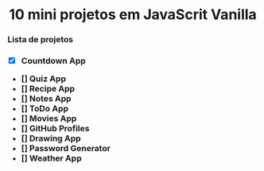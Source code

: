<h1 align="center" style.color="yellow">10 mini projetos em JavaScrit Vanilla</h1>

<h3>Lista de projetos<h3>

- [x] Countdown App
- [] Quiz App
- [] Recipe App
- [] Notes App
- [] ToDo App
- [] Movies App
- [] GitHub Profiles
- [] Drawing App
- [] Password Generator
- [] Weather App
